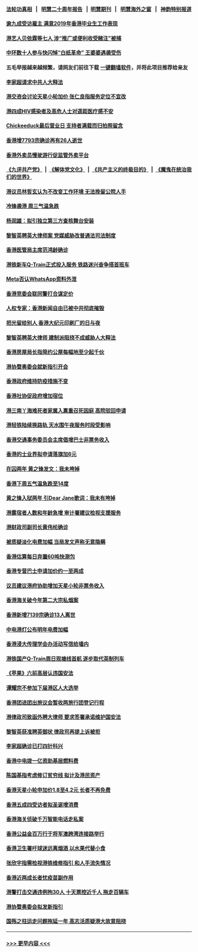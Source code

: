 #### [法轮功真相](https://github.com/gfw-breaker/truth/blob/master/README.md?t=0) &nbsp;&nbsp;|&nbsp;&nbsp; [明慧二十周年报告](https://github.com/gfw-breaker/mh-reports/blob/master/README.md?t=0) &nbsp;&nbsp;|&nbsp;&nbsp;[明慧期刊](https://github.com/gfw-breaker/mh-qikan) &nbsp;&nbsp;|&nbsp;&nbsp; [明慧海外之窗](https://github.com/gfw-breaker/mh-news/blob/master/README.md?t=0) &nbsp;&nbsp;|&nbsp;&nbsp; [神韵特别报道](https://github.com/gfw-breaker/mh-news/blob/master/shenyun.md?t=0)
#### [逾九成受访雇主 满意2019年香港毕业生工作表现](../pages/nsc415/n13875019.md?t=11292250) 
#### [港艺人贝依霖等七人 涉“推广或便利收受赌注”被捕](../pages/nsc415/n13875008.md?t=11292250) 
#### [中环数十人参与快闪悼“白纸革命” 王婆婆遇袭受伤](../pages/nsc415/n13875000.md?t=11292250) 
#### 五毛举报越来越频繁，请网友们前往下载 [一键翻墙软件](https://github.com/gfw-breaker/ssr-accounts)，并将此项目推荐给亲友
#### [李家超请求中共人大释法](../pages/nsc415/n13874987.md?t=11292250) 
#### [港交咨会讨论天星小轮加价 张仁良指服务定位不宜改](../pages/nsc415/n13874983.md?t=11292250) 
#### [港四成HIV感染者及高危人士对遥距医疗感不安](../pages/nsc415/n13874978.md?t=11292250) 
#### [Chickeeduck最后营业日 支持者满载而归拍照留念](../pages/nsc415/n13874972.md?t=11292250) 
#### [香港增7793宗确诊再有26人逝世](../pages/nsc415/n13874957.md?t=11292250) 
#### [香港外卖员慢驶游行促监管外卖平台](../pages/nsc415/n13874369.md?t=11292250) 
#### [《九评共产党》](https://github.com/begood0513/9ping.md/blob/master/README.md) &nbsp;|&nbsp; [《解体党文化》](../../../../jtdwh.md/blob/master/README.md)  &nbsp;|&nbsp; [《共产主义的终极目的》](../../../../gczydzjmd.md/blob/master/README.md) &nbsp;|&nbsp; [《魔鬼在统治我们的世界》](../../../../mgztzwmdsj.md/blob/master/README.md) 
#### [港议员林哲玄认为不改变工作环境 无法挽留公院人手](../pages/nsc415/n13874360.md?t=11292250) 
#### [冷锋袭港 周三气温急跌](../pages/nsc415/n13874353.md?t=11292250) 
#### [杨润雄：拟引独立第三方查核舞台安装](../pages/nsc415/n13874316.md?t=11292250) 
#### [黎智英聘英大律师案 党媒威胁改普通法司法制度](../pages/nsc415/n13874284.md?t=11292250) 
#### [香港医管局主席范鸿龄确诊](../pages/nsc415/n13874309.md?t=11292250) 
#### [港铁新车Q-Train正式投入服务 铁路迷兴奋争搭首班车](../pages/nsc415/n13874296.md?t=11292250) 
#### [Meta否认WhatsApp资料外泄](../pages/nsc415/n13874290.md?t=11292250) 
#### [香港竞委会联同警打合谋定价](../pages/nsc415/n13874288.md?t=11292250) 
#### [人权专家：香港新闻自由已被中共彻底摧毁](../pages/nsc415/n13874041.md?t=11292250) 
#### [把光留给别人 香港大纪元印刷厂的日与夜](../pages/nsc415/n13873449.md?t=11292250) 
#### [黎智英聘英大律师 建制派阻挠不成威胁人大释法](../pages/nsc415/n13872760.md?t=11292250) 
#### [香港房屋局长指简约公屋每幅地至少起千伙](../pages/nsc415/n13872648.md?t=11292250) 
#### [港协暨奥委会就新指引开会](../pages/nsc415/n13872619.md?t=11292250) 
#### [香港政府维持防疫措施不变](../pages/nsc415/n13872590.md?t=11292250) 
#### [香港社协促政府增加宿位](../pages/nsc415/n13872583.md?t=11292250) 
#### [港三南丫海难死者家属入禀重召死因庭 高院驳回申请](../pages/nsc415/n13872581.md?t=11292250) 
#### [港轻铁陆续换路轨 天水围午夜服务时段受影响](../pages/nsc415/n13872578.md?t=11292250) 
#### [香港交通事务委员会主席倡增巴士非票务收入](../pages/nsc415/n13872575.md?t=11292250) 
#### [香港的士业界拟申请落旗加6元](../pages/nsc415/n13872565.md?t=11292250) 
#### [在囚两年 黄之锋发文：我未垮掉](../pages/nsc415/n13872004.md?t=11292250) 
#### [香港下周五气温急跌至14度](../pages/nsc415/n13871938.md?t=11292250) 
#### [黄之锋入狱两年 引Dear Jane歌词：我未有垮掉](../pages/nsc415/n13871928.md?t=11292250) 
#### [港露宿者人数和年龄急增 审计署建议检视支援服务](../pages/nsc415/n13871924.md?t=11292250) 
#### [港财政司副司长黄伟纶确诊](../pages/nsc415/n13871918.md?t=11292250) 
#### [被质疑淡化电费加幅 当局发文声称无意隐瞒](../pages/nsc415/n13871914.md?t=11292250) 
#### [香港估算每日弃置60吨快测包](../pages/nsc415/n13871896.md?t=11292250) 
#### [香港专营巴士申请加价约一至两成](../pages/nsc415/n13871881.md?t=11292250) 
#### [议员建议港府协助增加天星小轮非票务收入](../pages/nsc415/n13871200.md?t=11292250) 
#### [香港海关破今年第二大宗私烟案](../pages/nsc415/n13871193.md?t=11292250) 
#### [香港新增7139宗确诊13人离世](../pages/nsc415/n13871191.md?t=11292250) 
#### [中电港灯公布明年电费加幅](../pages/nsc415/n13871184.md?t=11292250) 
#### [香港浸大传理学会办活动写信给墙内](../pages/nsc415/n13871178.md?t=11292250) 
#### [港铁国产Q-Train周日观塘线首航 逐步取代英制列车](../pages/nsc415/n13871173.md?t=11292250) 
#### [《苹果》六前高层认违国安法](../pages/nsc415/n13871129.md?t=11292250) 
#### [谭耀宗不参加下届港区人大选举](../pages/nsc415/n13870537.md?t=11292250) 
#### [香港团进团出旅议会暂收两旅行团登记行程](../pages/nsc415/n13870532.md?t=11292250) 
#### [港律政司致函外聘大律师 要求签署承诺维护国安法](../pages/nsc415/n13870527.md?t=11292250) 
#### [黎智英获准聘英御状 律政司再提上诉被拒](../pages/nsc415/n13870522.md?t=11292250) 
#### [李家超确诊已打四针科兴](../pages/nsc415/n13870515.md?t=11292250) 
#### [香港中电拨一亿资助基层燃料费](../pages/nsc415/n13870505.md?t=11292250) 
#### [陈国基指考虑修订贫穷线 拟计及港民资产](../pages/nsc415/n13870490.md?t=11292250) 
#### [香港天星小轮申加价1.8至4.2元 长者不再免费](../pages/nsc415/n13870487.md?t=11292250) 
#### [香港五成四受访者拟圣诞增消费](../pages/nsc415/n13870480.md?t=11292250) 
#### [香港海关侦破千万智能电话走私案](../pages/nsc415/n13869852.md?t=11292250) 
#### [香港公益金百万行于将军澳跨湾连接路举行](../pages/nsc415/n13869848.md?t=11292250) 
#### [香港卫生署吁球迷远离烟酒 以水果代替小食](../pages/nsc415/n13869841.md?t=11292250) 
#### [张欣宇指需检视港铁维修指引 和人手流失情况](../pages/nsc415/n13869837.md?t=11292250) 
#### [香港近两成长者忧疫苗副作用](../pages/nsc415/n13869833.md?t=11292250) 
#### [港警打击交通违例拘30人 十天票控近千人 拖走百辆车](../pages/nsc415/n13869823.md?t=11292250) 
#### [港协暨奥委会拟发新指引](../pages/nsc415/n13869821.md?t=11292250) 
#### [国殇之柱运走问题拖延一年 高志活质疑港大故意阻挠](../pages/nsc415/n13869660.md?t=11292250) 

----
#### [ >>> 更早内容 <<< ](../indexes/nsc415-earlier.md)
